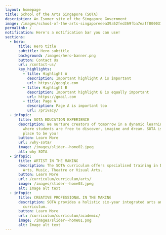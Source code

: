 ```yaml
---
layout: homepage
title: School of the Arts Singapore (SOTA)
description: An Isomer site of the Singapore Government
image: /images/school-of-the-arts-singaporeeea39a52fed369fba7eaff0000314707.png
permalink: /
notification: Here's a notification bar you can use!
sections:
  - hero:
      title: Hero title
      subtitle: Hero subtitle
      background: /images/hero-banner.png
      button: Contact Us
      url: /contact-us/
      key_highlights:
        - title: Highlight A
          description: Important highlight A is important
          url: https://google.com
        - title: Highlight B
          description: Important highlight B is equally important
          url: https://gmail.com
        - title: Page A
          description: Page A is important too
          url: /privacy/
  - infopic:
      title: SOTA EDUCATION EXPERIENCE
      description: We nurture creators of tomorrow in a dynamic learning environment,
        where students are free to discover, imagine and dream. SOTA is the
        place to be you!
      button: Learn More
      url: /why-sota/
      image: /images/slider--home02.jpeg
      alt: why SOTA
  - infopic:
      title: ARTIST IN THE MAKING
      description: The SOTA curriculum offers specialised training in Dance, Literary
        Arts, Music, Theatre or Visual Arts.
      button: Learn More
      url: /curriculum/curriculum/arts/
      image: /images/slider--home03.jpeg
      alt: Image alt text
  - infopic:
      title: CREATIVE PROFESSIONAL IN THE MAKING
      description: SOTA provides a holistic six-year integrated arts and academic
        curriculum.
      button: Learn More
      url: /curriculum/curriculum/academic/
      image: /images/slider--home01.png
      alt: Image alt text
---
```

